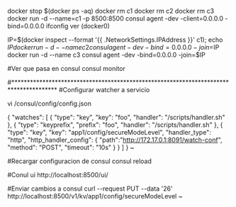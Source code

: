 docker stop $(docker ps -aq)
docker rm c1
docker rm c2
docker rm c3
docker run -d --name=c1 -p 8500:8500 consul agent -dev -client=0.0.0.0 -bind=0.0.0.0
ifconfig ver (docker0)

IP=$(docker inspect --format '{{ .NetworkSettings.IPAddress }}' c1); echo $IP
docker run -d --name c2 consul agent -dev -bind=0.0.0.0 -join=$IP
docker run -d --name c3 consul agent -dev -bind=0.0.0.0 -join=$IP


#Ver que pasa en consul
consul monitor

#**************************************************************************************
#Configurar watcher a servicio

vi /consul/config/config.json

{
  "watches": [
    {
        "type": "key",
        "key": "foo",
        "handler": "/scripts/handler.sh"
    },
    {
        "type": "keyprefix",
        "prefix": "foo",
        "handler": "/scripts/handler.sh"
    },
    {
        "type": "key",
        "key": "app1/config/secureModeLevel",
        "handler_type": "http",
        "http_handler_config": {
           "path":"http://172.17.0.1:8091/watch-conf",
           "method": "POST",
           "timeout": "10s"
        }
     }
  ]
}
~

#Recargar configuracion de consul
consul reload

#Conul ui
http://localhost:8500/ui/

#Enviar cambios a consul
curl     --request PUT     --data '26'     http://localhost:8500/v1/kv/app1/config/secureModeLevel
~



